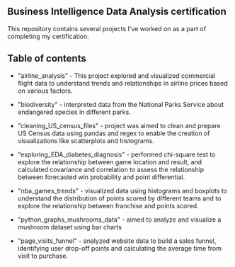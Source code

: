 ## **Business Intelligence Data Analysis certification**

This repository contains several projects I've worked on as a part of completing my certification.

## Table of contents 

- "airline_analysis" - This project explored and visualized commercial flight data to understand trends and relationships in airline prices based on various factors.
  
- "biodiversity" - interpreted data from the National Parks Service about endangered species in different parks.
  
- "cleaning_US_census_files" - project was aimed to clean and prepare US Census data using pandas and regex to enable the creation of visualizations like scatterplots and histograms.
  
- "exploring_EDA_diabetes_diagnosis" - performed chi-square test to explore the relationship between game location and result, and calculated covariance and correlation to assess the relationship between forecasted win probability and point differential.
  
- "nba_games_trends" -  visualized data using histograms and boxplots to understand the distribution of points scored by different teams and to explore the relationship between franchise and points scored.
  
- "python_graphs_mushrooms_data" - aimed to analyze and visualize a mushroom dataset using bar charts
  
- "page_visits_funnel" - analyzed website data to build a sales funnel, identifying user drop-off points and calculating the average time from visit to purchase. 



 
